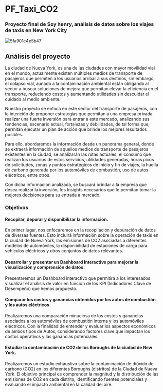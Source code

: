 # PF_Taxi_CO2

### Proyecto final de Soy henry, análisis de datos sobre los viajes de taxis en New York City

![5fa901c4e5b47](https://github.com/rescamillah/PF_TaxisNYC/assets/134313088/c4cfcedf-a82a-4ce7-8ad5-2d4d788317d7)

## Análisis del proyecto

La ciudad de Nueva York, es una de las ciudades con mayor movilidad vial en el mundo, actualmente existen múltiples medios de transporte de pasajeros que permiten a los usuarios arribar a sus destinos, sin embargo, el colapso vial, aunado a la contaminación ambiental están obligando al sector a buscar soluciones de mejora que permitan elevar la eficiencia en el transporte, reduciendo costos y aumentando utilidades sin descuidar el cuidado al medio ambiente.

Nuestro proyecto se enfoca en este sector del transporte de pasajeros, con la intención de proponer estrategias que permitan a una empresa privada realizar una fuerte inversión para entrar a este mercado, analizando sus tendencias, escenario actual, fortalezas y debilidades, de tal forma que, permitan ejecutar un plan de acción que brinde los mejores resultados posibles.

Para ello, abordaremos la información desde un panorama general, donde se extraerá información de aquellos medios de transporte de pasajeros existentes en la ciudad, se analizarán las rutas actuales, el consumo que realizan los usuarios de estos servicios, utilidades generadas, horas picos de solicitudes, zonas y puntos estratégicos de inicio y fin de viajes, la huella de carbono generada por los automóviles de combustión, uso de autos eléctricos, entre otros.

Con dicha información analizada, se buscará brindar a la empresa que desea realizar la inversión, los Insights necesarios que le permitan tomar la mejores decisiones para su entrada a mercado.


### Objetivos

#### Recopilar, depurar y disponibilizar la información.
En primer lugar, nos enfocaremos en la recopilación y depuración de datos de diversas fuentes. Esto incluirá información sobre la operación de taxis en la ciudad de Nueva York, las emisiones de CO2 asociadas a diferentes modelos de automóviles, la disponibilidad de estaciones de carga para vehículos eléctricos y otros conjuntos de datos relevantes.

#### Desarrollar y presentar un Dashboard Interactivo para mejorar la visualización y comprensión de datos.
Presentaremos un Dashboard interactivo que permitirá a los interesados visualizar el análisis de valor en función de los KPI (Indicadores Clave de Desempeño) que hemos propuesto.

#### Comparar los costos y ganancias obtenidos por los autos de combustión y los autos eléctricos.

Realizaremos una comparación minuciosa de los costos y ganancias asociados a los automóviles de combustión interna y los automóviles eléctricos. Con la finalidad de entender y evaluar los aspectos económicos de ambos tipos de Autos, considerando factores clave que impactan los costos operativos y las ganancias potenciales.

#### Estudiar la contaminación de CO2 de los Boroughs de la ciudad de New York.
Realizaremos un estudio exhaustivo sobre la contaminación de dióxido de carbono (CO2) en los diferentes Boroughs (distritos) de la Ciudad de Nueva York. El objetivo principal es comprender la magnitud y la distribución de las emisiones de CO2 en cada distrito, identificando fuentes potenciales y evaluando el impacto ambiental en la calidad del aire.

